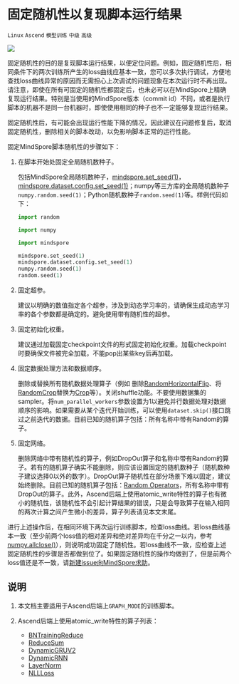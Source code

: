 # 固定随机性以复现脚本运行结果

`Linux` `Ascend` `模型训练` `中级` `高级`

<a href="https://gitee.com/mindspore/docs/blob/master/docs/mindspore/programming_guide/source_zh_cn/fixing_randomness.md" target="_blank"><img src="https://gitee.com/mindspore/docs/raw/master/resource/_static/logo_source.png"></a>

固定随机性的目的是复现脚本运行结果，以便定位问题。例如，固定随机性后，相同条件下的两次训练所产生的loss曲线应基本一致，您可以多次执行调试，方便地查找loss曲线异常的原因而无需担心上次调试的问题现象在本次运行时不再出现。请注意，即使在所有可固定的随机性都固定后，也未必可以在MindSpore上精确复现运行结果。特别是当使用的MindSpore版本（commit id）不同，或者是执行脚本的机器不是同一台机器时，即使使用相同的种子也不一定能够复现运行结果。

固定随机性后，有可能会出现运行性能下降的情况，因此建议在问题修复后，取消固定随机性，删除相关的脚本改动，以免影响脚本正常的运行性能。

固定MindSpore脚本随机性的步骤如下：

1. 在脚本开始处固定全局随机数种子。

   包括MindSpore全局随机数种子，[mindspore.set_seed(1)](https://www.mindspore.cn/docs/api/zh-CN/master/api_python/mindspore/mindspore.set_seed.html#mindspore.set_seed)，[mindspore.dataset.config.set_seed(1)](https://www.mindspore.cn/docs/api/zh-CN/master/api_python/mindspore.dataset.config.html#mindspore.dataset.config.set_seed)；numpy等三方库的全局随机数种子`numpy.random.seed(1)`；Python随机数种子`random.seed(1)`等。样例代码如下：

    ```python
    import random

    import numpy

    import mindspore

    mindspore.set_seed(1)
    mindspore.dataset.config.set_seed(1)
    numpy.random.seed(1)
    random.seed(1)
    ```

2. 固定超参。

   建议以明确的数值指定各个超参，涉及到动态学习率的，请确保生成动态学习率的各个参数都是确定的。避免使用带有随机性的超参。

3. 固定初始化权重。

   建议通过加载固定checkpoint文件的形式固定初始化权重。加载checkpoint时要确保文件被完全加载，不能pop出某些key后再加载。

4. 固定数据处理方法和数据顺序。

   删除或替换所有随机数据处理算子（例如 删除[RandomHorizontalFlip](https://mindspore.cn/docs/api/zh-CN/master/api_python/dataset_vision/mindspore.dataset.vision.c_transforms.RandomHorizontalFlip.html#mindspore.dataset.vision.c_transforms.RandomHorizontalFlip)、将[RandomCrop](https://mindspore.cn/docs/api/zh-CN/master/api_python/dataset_vision/mindspore.dataset.vision.c_transforms.RandomCrop.html#mindspore.dataset.vision.c_transforms.RandomCrop)替换为[Crop](https://mindspore.cn/docs/api/zh-CN/master/api_python/dataset_vision/mindspore.dataset.vision.c_transforms.Crop.html#mindspore.dataset.vision.c_transforms.Crop)等）。关闭shuffle功能。不要使用数据集的sampler。将`num_parallel_workers`参数设置为1以避免并行数据处理对数据顺序的影响。如果需要从某个迭代开始训练，可以使用`dataset.skip()`接口跳过之前迭代的数据。目前已知的随机算子包括：所有名称中带有Random的算子。

5. 固定网络。

   删除网络中带有随机性的算子，例如DropOut算子和名称中带有Random的算子。若有的随机算子确实不能删除，则应该设置固定的随机数种子（随机数种子建议选择0以外的数字）。DropOut算子随机性在部分场景下难以固定，建议始终删除。目前已知的随机算子包括：[Random Operators](https://www.mindspore.cn/docs/api/zh-CN/master/api_python/mindspore.ops.html#random-operators)，所有名称中带有DropOut的算子。此外，Ascend后端上使用atomic_write特性的算子也有微小的随机性，该随机性不会引起计算结果的错误，只是会导致算子在输入相同的两次计算之间产生微小的差异，算子列表请见本文末尾。

进行上述操作后，在相同环境下两次运行训练脚本，检查loss曲线。若loss曲线基本一致（至少前两个loss值的相对差异和绝对差异均在千分之一以内，参考[numpy.allclose()](https://numpy.org/doc/stable/reference/generated/numpy.allclose.html)），则说明成功固定了随机性。若loss曲线不一致，应检查上述固定随机性的步骤是否都做到位了。如果固定随机性的操作均做到了，但是前两个loss值还是不一致，请[新建issue向MindSpore求助](https://gitee.com/mindspore/mindspore/issues/new)。

## 说明

1. 本文档主要适用于Ascend后端上`GRAPH_MODE`的训练脚本。
2. Ascend后端上使用atomic_write特性的算子列表：

    - [BNTrainingReduce](https://www.mindspore.cn/docs/api/zh-CN/master/api_python/ops/mindspore.ops.BNTrainingReduce.html#mindspore.ops.BNTrainingReduce)
    - [ReduceSum](https://www.mindspore.cn/docs/api/zh-CN/master/api_python/ops/mindspore.ops.ReduceSum.html#mindspore.ops.ReduceSum)
    - [DynamicGRUV2](https://www.mindspore.cn/docs/api/zh-CN/master/api_python/ops/mindspore.ops.DynamicGRUV2.html#mindspore.ops.DynamicGRUV2)
    - [DynamicRNN](https://www.mindspore.cn/docs/api/zh-CN/master/api_python/ops/mindspore.ops.DynamicRNN.html#mindspore.ops.DynamicRNN)
    - [LayerNorm](https://www.mindspore.cn/docs/api/zh-CN/master/api_python/ops/mindspore.ops.LayerNorm.html#mindspore.ops.LayerNorm)
    - [NLLLoss](https://www.mindspore.cn/docs/api/zh-CN/master/api_python/ops/mindspore.ops.NLLLoss.html#mindspore.ops.NLLLoss)
